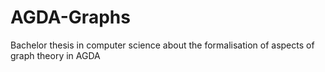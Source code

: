 # AGDA-Graphs
Bachelor thesis in computer science about the formalisation of aspects of graph theory in AGDA
